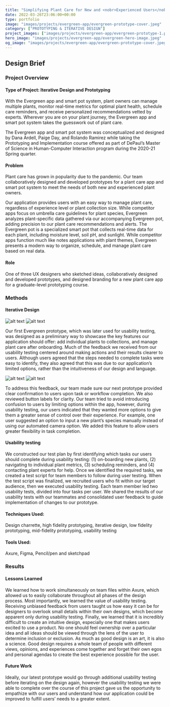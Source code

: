 ```yaml
---
title: "Simplifying Plant Care for New and <nobr>Experienced Users</nobr>"
date: 2022-03-26T23:06:00+00:00
type: portfolio
image: "images/projects/evergreen-app/evergreen-prototype-cover.jpeg"
category: ["PROTOTYPING & ITERATIVE DESIGN"]
project_images: ["images/projects/evergreen-app/evergreen-prototype-1.png"]
hero_image: "images/projects/evergreen-app/evergreen-hero-image.jpeg"
og_image: "images/projects/evergreen-app/evergreen-prototype-cover.jpeg"
---
```


## Design Brief

### Project Overview

#### Type of Project: Iterative Design and Prototyping

With the Evergreen app and smart pot system, plant owners can manage multiple plants, monitor real-time metrics for optimal plant health, schedule care reminders, and receive personalized recommendations vetted by experts. Wherever you are on your plant journey, the Evergreen app and smart pot system takes the guesswork out of plant care.

The Evergreen app and smart pot system was conceptualized and designed by Dana Ardell, Paige Day, and Rolando Ramirez while taking the Prototyping and Implementation course offered as part of DePaul’s Master of Science in Human-Computer Interaction program during the 2020-21 Spring quarter.

#### Problem

Plant care has grown in popularity due to the pandemic. Our team collaboratively designed and developed prototypes for a plant care app and smart pot system to meet the needs of both new and experienced plant owners.

Our application provides users with an easy way to manage plant care, regardless of experience level or plant collection size. While competitor apps focus on umbrella care guidelines for plant species, Evergreen analyzes plant-specific data gathered via our accompanying Evergreen pot, adding precision to our plant care recommendations and alerts. The Evergreen pot is a specialized smart pot that collects real-time data for each plant, including moisture level, soil pH, and sunlight. While competitor apps function much like notes applications with plant themes, Evergreen presents a modern way to organize, schedule, and manage plant care based on real data.

#### Role

One of three UX designers who sketched ideas, collaboratively designed and developed prototypes, and designed branding for a new plant care app for a graduate-level prototyping course.

### Methods

#### Iterative Design

![alt text](/images/projects/evergreen-app/evergreen-sketch-1.jpeg)
![alt text](/images/projects/evergreen-app/evergreen-sketch-2.jpeg)

Our first Evergreen prototype, which was later used for usability testing, was designed as a preliminary way to showcase the key features our application should offer: add individual plants to collections, and manage plant care after onboarding. Much of the feedback we received from our usability testing centered around making actions and their results clearer to users. Although users agreed that the steps needed to complete tasks were easy to identify, they also agreed that this was due to our application’s limited options, rather than the intuitiveness of our design and language.

![alt text](/images/projects/evergreen-app/evergreen-hifi-1.png)
![alt text](/images/projects/evergreen-app/evergreen-hifi-2.png)

To address this feedback, our team made sure our next prototype provided clear confirmation to users upon task or workflow completion. We also reviewed button labels for clarity. Our team tried to avoid introducing confusion to users by limiting options within the app, however, during usability testing, our users indicated that they wanted more options to give them a greater sense of control over their experience. For example, one user suggested an option to input a new plant’s species manually instead of using our automated camera option. We added this feature to allow users greater flexibility in task completion.

#### Usability testing

We constructed our test plan by first identifying which tasks our users should complete during usability testing: (1) on-boarding new plants, (2) navigating to individual plant metrics, (3) scheduling reminders, and (4) contacting plant experts for help. Once we identified the required tasks, we created a test script for team members to follow during user testing. When the test script was finalized, we recruited users who fit within our target audience, then we executed usability testing. Each team member led two usability tests, divided into four tasks per user. We shared the results of our usability tests with our teammates and consolidated user feedback to guide implementation of changes to our prototype.

#### Techniques Used:

Design charrette, high fidelity prototyping, iterative design, low fidelity prototyping, mid-fidelity prototyping, usability testing

#### Tools Used:

Axure, Figma, Pencil/pen and sketchpad

### Results

#### Lessons Learned

We learned how to work simultaneously on team files within Axure, which allowed us to easily collaborate throughout all phases of the design process. Most importantly, we learned the value of usability testing. Receiving unbiased feedback from users taught us how easy it can be for designers to overlook small details within their own designs, which become apparent only during usability testing. Finally, we learned that it is incredibly difficult to create an intuitive design, especially one that makes users excited to use a product. No one should feel ownership over a particular idea and all ideas should be viewed through the lens of the user to determine inclusion or exclusion. As much as good design is an art, it is also a science. Good design requires a whole team of people with different views, opinions, and experiences come together and forget their own egos and personal agendas to create the best experience possible for the user.

#### Future Work

Ideally, our latest prototype would go through additional usability testing before iterating on the design again, however the usability testing we were able to complete over the course of this project gave us the opportunity to empathize with our users and understand how our application could be improved to fulfill users’ needs to a greater extent.
